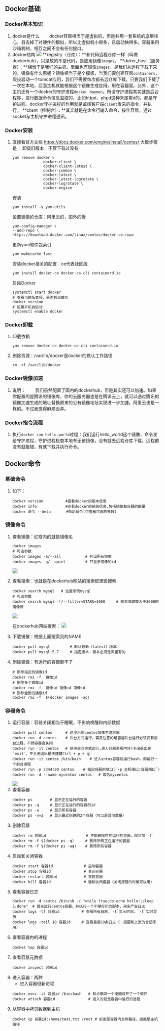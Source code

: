 ## Docker基础
### Docker基本知识
1. docker是什么
	&emsp;&emsp;docker容器相当于是虚拟机，但是共用一套系统的底层核心，且去掉了对硬件的模拟，所以比虚拟机小得多，且启动快得多。容器采用沙箱机制，相互之间不会有任何接口。
2. docker结构
	![](https://cdn.jsdelivr.net/gh/Taokara/blogimg/Docker基础_1.png)
	**registry（仓库）：**和代码远程仓库一样（叫做dockerhub），只是放的不是代码，是应用镜像`images`。
	**doker_host（服务器）：**相当于是我们的主机，里面也有镜像`images`，是我们从远程下载下来的，镜像有什么用呢？镜像相当于是个模板，当我们要创建容器`containers`，假设启动一个tomcat应用，我们不需要每次都去远仓库下载，只要我们下载了一次在本地，后面主机就能根据这个镜像生成应用，用在容器里。此外，这个主机还有一个docker的守护进程`docker daemon`，所谓守护进程其实就是后台程序，进行数据命令信息监控的，比如httpd、phpd这种末尾带d的，都是守护进程。docker守护进程的作用就是监控客户端`client`发来的指令，并执行。
	**client（控制台）：**其实就是在命令行输入命令，操作容器，通过socket与主机守护进程通讯。
### Docker安装
1. 直接看官方文档
	https://docs.docker.com/engine/install/centos/
	大致步骤是：
	卸载旧版本：不管下载过没有
	```
	yum remove docker \
                  docker-client \
                  docker-client-latest \
                  docker-common \
                  docker-latest \
                  docker-latest-logrotate \
                  docker-logrotate \
                  docker-engine
	```
	安装
	```
	yum install -y yum-utils
	```
	设置镜像的仓库：阿里云的，国外的慢
	```
	yum-config-manager \
    --add-repo \
    https://download.docker.com/linux/centos/docker-ce.repo 
	```
	更新yum软件包索引
	```
	yum makecache fast
	```
	安装docker相关的配置：ce代表社区版
	```
	yum install docker-ce docker-ce-cli containerd.io
	```
	启动Docker
	```
	systemctl start docker
	# 查看当前版本号，是否启动成功
	docker version
	# 设置开机自启动
	systemctl enable docker
	```
### Docker卸载
1. 卸载依赖
	```
	yum remove docker-ce docker-ce-cli containerd.io
	```
1. 删除资源：/var/lib/docker是docker的默认工作路径
	```
	rm -rf /var/lib/docker
	```
### Docker镜像加速
1. 说明：
	&emsp;&emsp;我们虽然配置了国内的dockerhub，但是其实还可以加速。如果你配置的是腾讯的镜像库，你的云服务器也是在腾讯云上，就可以通过腾讯的镜像加速生成的地址替换原来的公有镜像地址实现进一步加速。阿里云也是一样的。不过我觉得麻烦没弄。
### Docker指令流程
1. 执行`docker run hello_world`过程：我们运行hello_world这个镜像，命令发给守护进程，守护进程检查本地有无该镜像，没有就去远程仓库下载，远程都没有就报错，有就下载并执行命令。
## Docker命令
### 基础命令
1. 如下：
	```
	docker version          #查看docker的版本信息
	docker info             #查看docker的系统信息,包括镜像和容器的数量
	docker 命令 --help       #帮助命令(可查看可选的参数)
	```
### 镜像命令
1. 查看镜像：红框内的就是镜像名
	```
	docker images
	# 可选参数
	docker images -a/--all           # 列出所有镜像
	docker images -q/--quiet         # 只显示镜像的id
	```
	![](https://cdn.jsdelivr.net/gh/Taokara/blogimg/Docker基础_2.png)

1. 查看搜索：也就是在dockerhub网站的搜索框里面搜索
	```
	docker search mysql   # 这里示例mysql
	# 可选参数
	docker search mysql -f/--filter=STARS=3000     # 搜索收藏数大于3000的镜像源
	```
	![](https://cdn.jsdelivr.net/gh/Taokara/blogimg/Docker基础_3.png)

	在dockerhub网站搜索：
	![](https://cdn.jsdelivr.net/gh/Taokara/blogimg/Docker基础_4.png)
1. 下载镜像：根据上面搜索到的NAME
	```
	docker pull mysql         # 默认最新（latest）版本
	docker pull mysql:5.7     # 指定版本：版本必须是库里有的
	```
1. 删除镜像：有运行的容器删不了
	```
	# 删除指定的镜像id
	docker rmi -f  镜像id
	# 删除多个镜像id
	docker rmi -f  镜像id 镜像id 镜像id
	# 删除全部的镜像id
	docker rmi -f  $(docker images -aq)
	```
### 容器命令
1. 运行容器：容器关闭相当于睡眠，不影响唤醒和内部数据
	```
	docker pull centos      # 这里示例centos镜像生成容器
	docker run -d centos    # 后台方式运行，需要注意的是容器后台运行必须要有前台进程，不然容器会关闭
	docker run -it centos   # 使用交互方式运行,进入容器查看内容(关闭退出是`exit`，不关闭退出是快捷键Ctrl + p + q)
	docker run -it centos /bin/bash    # 进入entos容器后运行bash，即运行一个前台进程
	docker run -p 3344:80 centos    # 指定容器的端口(`-p 主机端口:容器端口`)
	docker run -d --name mycentos centos   # 取名mycentos
	```
	![](https://cdn.jsdelivr.net/gh/Taokara/blogimg/Docker基础_5.png)
1. 查看容器
	```
	docker ps        # 显示正在运行的容器
	docker ps -q     # 显示正在运行的容器的id
	docker ps -a     # 显示所有容器
	docker ps -n=2   # 显示最近创建的2个容器（可以是其他数量）
	```
1. 删除容器
	```
	docker rm 容器id                  # 不能删除在在运行的容器，除非加`-f`
	docker rm -f $(docker ps -q)     # 删除所有正在运行的容器
	docker rm -f $(docker ps -aq)    # 删除所有容器
	```
1. 启动和关闭容器
	```
	docker start 容器id              # 启动容器
	docker stop 容器id               # 关闭容器
	docker restart 容器id            # 重启容器
	docker kill 容器id               # 强制关闭容器（关闭报错的时候可以用）
	```
1. 查看容器日志
	```
	docker run -d centos /bin/sh -c "while true;do echo hello!;sleep 5;done"  # 首先运行centos容器，并执行一个不停打印的脚本，用来产生日志
	docker logs -tf 容器id          # 查看所有日志,`-t`显示时间，`-f`实时显示
	docker logs -tail 10 容器id     # 查看最后10条日志（一般要和上面的合起来用）
	```
1. 查看容器内的进程
	```
	docker top 容器id
	```
1. 查看容器元数据
	```
	docker inspect 容器id
	```
1. 进入容器：两种
    - 进入容器但新进程
	```
	docker exec -it 容器id /bin/bash   # 有点像同一个电脑双开了一个软件
	docker attach 容器id               # 进入的就是容器中运行的进程
	```
1. 从容器中拷贝数据到主机
	```
	docker cp 容器id:/home/test.txt /root # 前面是容器内文件路径，后面是主机路径
	```